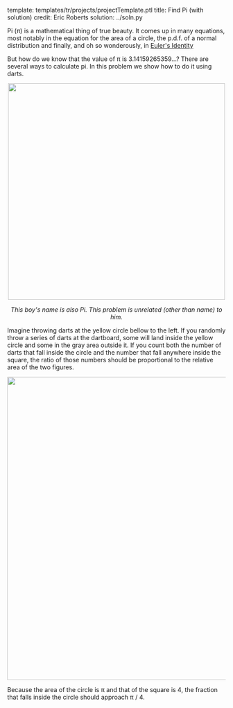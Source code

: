 template: templates/tr/projects/projectTemplate.ptl
title: Find Pi (with solution)
credit: Eric Roberts
solution: ../soln.py

Pi (&pi;) is a mathematical thing of true beauty. It comes up in many equations, most notably in the equation for the area of a circle, the p.d.f. of a normal distribution and finally, and oh so wonderously, in [Euler's Identity](http://en.wikipedia.org/wiki/Euler's_identity)

But how do we know that the value of &pi; is 3.14159265359...? There are several ways to calculate pi. In this problem we show how to do it using darts.

<center>
<img style="width:500px" src="{{pathToRoot}}img/projects/findPi/lifeOfPi.jpg">	
<p style="text-align:center"><i>This boy's name is also Pi. This problem is unrelated (other than name) to him.</i></p>
</center>

Imagine throwing darts at the yellow circle bellow to the left. If you randomly throw a series of darts at the dartboard, some will land inside the yellow circle and some in the gray area outside it. If you count both the number of darts that fall inside the circle and the number that fall anywhere inside the square, the ratio of those numbers should be proportional to the relative area of the two figures.

<center>
<img style="width:700px" src="{{pathToRoot}}img/projects/findPi/darts.png">	
</center>


Because the area of the circle is &pi; and that of the square is 4, the fraction that falls inside the circle should approach &pi; / 4.
